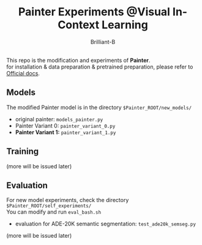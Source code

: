 <div align="center">
<h1>Painter Experiments @Visual In-Context Learning</h1>
Brilliant-B
</div>
<br>

This repo is the modification and experiments of **Painter**. <br>
for installation & data preparation & pretrained preparation, please refer to [Official docs](docs/Official_README.md).

## Models
The modified Painter model is in the directory `$Painter_ROOT/new_models/` <br>
- original painter: `models_painter.py`
- Painter Variant 0: `painter_variant_0.py`
- **Painter Variant 1:** `painter_variant_1.py`

## Training
(more will be issued later) <br>

## Evaluation
For new model experiments, check the directory `$Painter_ROOT/self_experiments/` <br>
You can modify and run `eval_bash.sh`
- evaluation for ADE-20K semantic segmentation: `test_ade20k_semseg.py` <br>

(more will be issued later)
